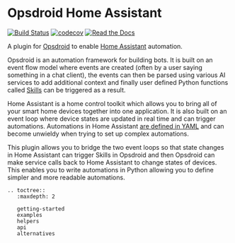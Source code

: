 # Opsdroid Home Assistant

[![Build Status](https://img.shields.io/travis/com/opsdroid/opsdroid-homeassistant?logo=travis)](https://travis-ci.com/opsdroid/opsdroid-homeassistant)
[![codecov](https://codecov.io/gh/opsdroid/opsdroid-homeassistant/branch/master/graph/badge.svg)](https://codecov.io/gh/opsdroid/opsdroid-homeassistant)
[![Read the Docs](https://img.shields.io/readthedocs/opsdroid-homeassistant)](https://home-assistant.opsdroid.dev/en/latest/)

A plugin for [Opsdroid](https://opsdroid.dev) to enable [Home Assistant](https://home-assistant.io) automation.

Opsdroid is an automation framework for building bots. It is built on an event flow model where events are created (often by a user saying something in a chat client), the events can then be parsed using various AI services to add additional context and finally user defined Python functions called [Skills](https://docs.opsdroid.dev/en/stable/skills/index.html) can be triggered as a result.

Home Assistant is a home control toolkit which allows you to bring all of your smart home devices together into one application. It is also built on an event loop where device states are updated in real time and can trigger automations. Automations in Home Assistant [are defined in YAML](https://www.home-assistant.io/docs/automation/examples/) and can become unwieldy when trying to set up complex automations.

This plugin allows you to bridge the two event loops so that state changes in Home Assistant can trigger Skills in Opsdroid and then Opsdroid can make service calls back to Home Assistant to change states of devices. This enables you to write automations in Python allowing you to define simpler and more readable automations.

```eval_rst
.. toctree::
   :maxdepth: 2

   getting-started
   examples
   helpers
   api
   alternatives
```
